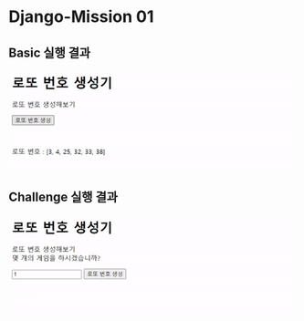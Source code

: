 # Django-Mission 01

## Basic 실행 결과
![Basic 결과](https://github.com/Django-Mission/django_mission_01-Duodum/blob/main/result/basic.gif)

## Challenge 실행 결과
![Challenge 결과](https://github.com/Django-Mission/django_mission_01-Duodum/blob/main/result/challenge.gif)